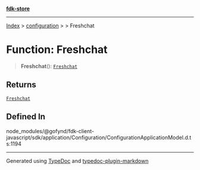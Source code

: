 [**fdk-store**](../../../README.md)
***

[Index](../../../API.md) > [configuration](../../README.md) > [<internal>](../README.md) > Freshchat

# Function: Freshchat

> **Freshchat**(): [`Freshchat`](../type-aliases/type-alias.Freshchat.md)

## Returns

[`Freshchat`](../type-aliases/type-alias.Freshchat.md)

## Defined In

node\_modules/@gofynd/fdk-client-javascript/sdk/application/Configuration/ConfigurationApplicationModel.d.ts:1194

***
Generated using [TypeDoc](https://typedoc.org/) and [typedoc-plugin-markdown](https://www.npmjs.com/package/typedoc-plugin-markdown)
